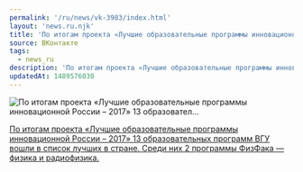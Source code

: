 ```yaml
---
permalink: '/ru/news/vk-3983/index.html'
layout: 'news.ru.njk'
title: 'По итогам проекта «Лучшие образовательные программы инновационной России – 2017» 13 образовател…'
source: ВКонтакте
tags:
  - news_ru
description: 'По итогам проекта «Лучшие образовательные программы инновационной России – 2017» 13 образовател…'
updatedAt: 1489576030
---
```

![По итогам проекта «Лучшие образовательные программы инновационной России – 2017» 13 образовател…](https://sun9-50.userapi.com/c639518/v639518501/116ac/o-I_NBb7Gcw.jpg)

[По итогам проекта «Лучшие образовательные программы инновационной России – 2017» 13 образовательных программ ВГУ вошли в список лучших в стране. Среди них 2 программы ФизФака — физика и радиофизика.](http://www.vsu.ru/ru/news/feed/2017/03/8093)
